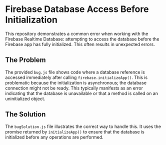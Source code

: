 # Firebase Database Access Before Initialization

This repository demonstrates a common error when working with the Firebase Realtime Database: attempting to access the database before the Firebase app has fully initialized. This often results in unexpected errors.

## The Problem
The provided `bug.js` file shows code where a database reference is accessed immediately after calling `firebase.initializeApp()`. This is problematic because the initialization is asynchronous; the database connection might not be ready.  This typically manifests as an error indicating that the database is unavailable or that a method is called on an uninitialized object.

## The Solution
The `bugSolution.js` file illustrates the correct way to handle this.  It uses the promise returned by `initializeApp()` to ensure that the database is initialized before any operations are performed.